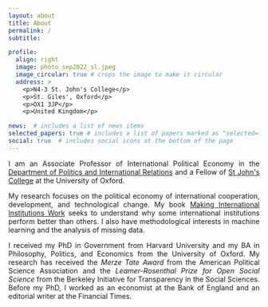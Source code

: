 ```yaml
---
layout: about
title: About
permalink: /
subtitle:

profile:
  align: right
  image: photo_sep2022_sl.jpeg
  image_circular: true # crops the image to make it circular
  address: >
    <p>N4-3 St. John's College</p>
    <p>St. Giles', Oxford</p>
    <p>OX1 3JP</p>
    <p>United Kingdom</p>

news:  # includes a list of news items
selected_papers: true # includes a list of papers marked as "selected={true}"
social: true  # includes social icons at the bottom of the page
---
```

<p align="justify">
I am an Associate Professor of International Political Economy in the <a href = "https://www.politics.ox.ac.uk/"> Department of Politics and International Relations</a> and a Fellow of <a href = "https://www.sjc.ox.ac.uk/"> St John's College</a> at the University of Oxford. </p>
  
<p align="justify"> My research focuses on the political economy of international cooperation, development, and technological change. My book <a href = "https://doi.org/10.1017/9781009216265"> Making International Institutions Work</a> seeks to understand why some international institutions perform better than others. I also have methodological interests in machine learning and the analysis of missing data. </p>

<p align="justify"> I received my PhD in Government from Harvard University and my BA in Philosophy, Politics, and Economics from the University of Oxford. My research has received the <i> Merze Tate Award </i> from the American Political Science Association and the <i> Leamer-Rosenthal Prize for Open Social Science </i> from the Berkeley Initiative for Transparency in the Social Sciences. Before my PhD, I worked as an economist at the Bank of England and an editorial writer at the Financial Times. </p>

<!--- Put your address / P.O. box / other info right below your picture. You can also disable any these elements by editing `profile` property of the YAML header of your `_pages/about.md`. Edit `_bibliography/papers.bib` and Jekyll will render your [publications page](/al-folio/publications/) automatically.

Link to your social media connections, too. This theme is set up to use [Font Awesome icons](http://fortawesome.github.io/Font-Awesome/) and [Academicons](https://jpswalsh.github.io/academicons/), like the ones below. Add your Facebook, Twitter, LinkedIn, Google Scholar, or just disable all of them. -->
